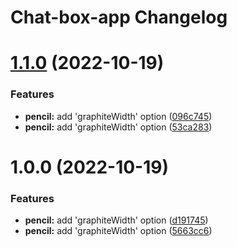 # Chat-box-app Changelog

# [1.1.0](https://github.com/thuongnn/ga-npm/compare/v1.0.0...v1.1.0) (2022-10-19)


### Features

* **pencil:** add 'graphiteWidth' option ([096c745](https://github.com/thuongnn/ga-npm/commit/096c7452b17121ca8579f6e3084d493714fa75a8))
* **pencil:** add 'graphiteWidth' option ([53ca283](https://github.com/thuongnn/ga-npm/commit/53ca2839c8462b5a93f644d564b68133eace8857))

# 1.0.0 (2022-10-19)


### Features

* **pencil:** add 'graphiteWidth' option ([d191745](https://github.com/thuongnn/ga-npm/commit/d19174527465e7b564d70e95aff6360e7751c082))
* **pencil:** add 'graphiteWidth' option ([5663cc6](https://github.com/thuongnn/ga-npm/commit/5663cc6c2254edcbd5f17a9341f07c280e6fb5bb))
